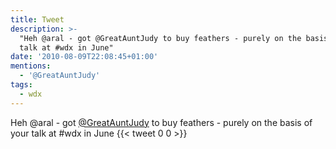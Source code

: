 ```yaml
---
title: Tweet
description: >-
  "Heh @aral - got @GreatAuntJudy to buy feathers - purely on the basis of your
  talk at #wdx in June"
date: '2010-08-09T22:08:45+01:00'
mentions:
  - '@GreatAuntJudy'
tags:
  - wdx
---
```

Heh @aral - got [@GreatAuntJudy](https://twitter.com/@GreatAuntJudy) to buy feathers - purely on the basis of your talk at #wdx in June
      {{< tweet 0 0 >}}
    
